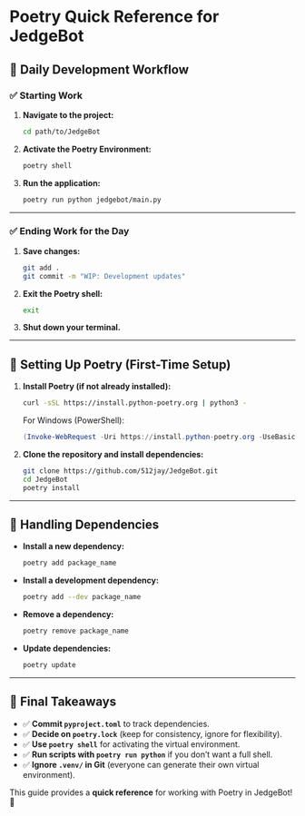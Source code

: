 # Poetry Quick Reference for JedgeBot

## 📌 Daily Development Workflow

### ✅ Starting Work
1. **Navigate to the project:**
   ```sh
   cd path/to/JedgeBot
   ```
2. **Activate the Poetry Environment:**
   ```sh
   poetry shell
   ```
3. **Run the application:**
   ```sh
   poetry run python jedgebot/main.py
   ```

---

### ✅ Ending Work for the Day
1. **Save changes:**
   ```sh
   git add .
   git commit -m "WIP: Development updates"
   ```
2. **Exit the Poetry shell:**
   ```sh
   exit
   ```
3. **Shut down your terminal.**

---

## 📌 Setting Up Poetry (First-Time Setup)
1. **Install Poetry (if not already installed):**
   ```sh
   curl -sSL https://install.python-poetry.org | python3 -
   ```
   For Windows (PowerShell):
   ```powershell
   (Invoke-WebRequest -Uri https://install.python-poetry.org -UseBasicParsing).Content | python -
   ```
2. **Clone the repository and install dependencies:**
   ```sh
   git clone https://github.com/512jay/JedgeBot.git
   cd JedgeBot
   poetry install
   ```

---

## 📌 Handling Dependencies
- **Install a new dependency:**
  ```sh
  poetry add package_name
  ```
- **Install a development dependency:**
  ```sh
  poetry add --dev package_name
  ```
- **Remove a dependency:**
  ```sh
  poetry remove package_name
  ```
- **Update dependencies:**
  ```sh
  poetry update
  ```

---

## 📌 Final Takeaways
- ✅ **Commit `pyproject.toml`** to track dependencies.
- ✅ **Decide on `poetry.lock`** (keep for consistency, ignore for flexibility).
- ✅ **Use `poetry shell`** for activating the virtual environment.
- ✅ **Run scripts with `poetry run python`** if you don’t want a full shell.
- ✅ **Ignore `.venv/` in Git** (everyone can generate their own virtual environment).

This guide provides a **quick reference** for working with Poetry in JedgeBot! 🚀

